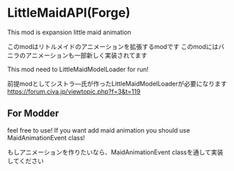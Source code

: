 # LittleMaidAPI(Forge)

This mod is expansion little maid animation

このmodはリトルメイドのアニメーションを拡張するmodです
このmodにはバニラのアニメーションも一部新しく実装されてます

This mod need to LittleMaidModelLoader for run!

前提modとしてシストラ―氏が作ったLittleMaidModelLoaderが必要になります
https://forum.civa.jp/viewtopic.php?f=3&t=119


## For Modder
feel free to use!
If you want add maid animation you should use MaidAnimationEvent class!

もしアニメーションを作りたいなら、MaidAnimationEvent classを通して実装してください
